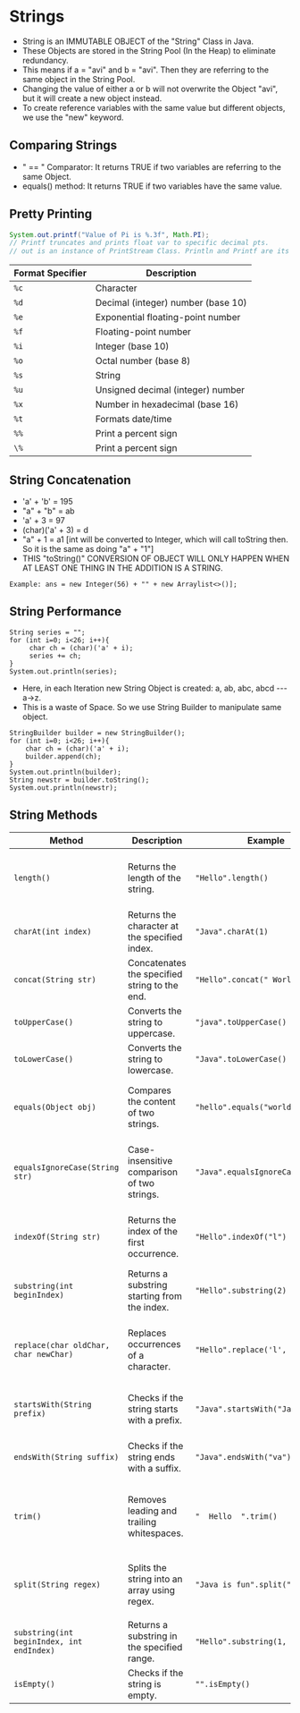 # Strings

- String is an IMMUTABLE OBJECT of the "String" Class in Java.
- These Objects are stored in the String Pool (In the Heap) to eliminate redundancy.
- This means if a = "avi" and b = "avi". Then they are referring to the same object in the String Pool.
- Changing the value of either a or b will not overwrite the Object "avi", but it will create a new object instead.
- To create reference variables with the same value but different objects, we use the "new" keyword. 

## Comparing Strings

- " == " Comparator: It returns TRUE if two variables are referring to the same Object.
- equals() method: It returns TRUE if two variables have the same value.

## Pretty Printing

```java
System.out.printf("Value of Pi is %.3f", Math.PI);
// Printf truncates and prints float var to specific decimal pts.
// out is an instance of PrintStream Class. Println and Printf are its functions. 
```
| Format Specifier | Description                               |
|------------------|-------------------------------------------|
| `%c`             | Character                                 |
| `%d`             | Decimal (integer) number (base 10)        |
| `%e`             | Exponential floating-point number         |
| `%f`             | Floating-point number                     |
| `%i`             | Integer (base 10)                         |
| `%o`             | Octal number (base 8)                     |
| `%s`             | String                                    |
| `%u`             | Unsigned decimal (integer) number          |
| `%x`             | Number in hexadecimal (base 16)           |
| `%t`             | Formats date/time                         |
| `%%`             | Print a percent sign                      |
| `\%`             | Print a percent sign                      |

## String Concatenation

- 'a' + 'b' = 195
- "a" + "b" = ab
- 'a' + 3 = 97
- (char)('a' + 3) = d
- "a" + 1 = a1 [int will be converted to Integer, which will call toString then. So it is the same as doing "a" + "1"]
- THIS "toString()" CONVERSION OF OBJECT WILL ONLY HAPPEN WHEN AT LEAST ONE THING IN THE ADDITION IS A STRING.

`Example: ans = new Integer(56) + "" + new Arraylist<>()];`

## String Performance

```
String series = "";
for (int i=0; i<26; i++){
     char ch = (char)('a' + i);
     series += ch;
}
System.out.println(series);
```
- Here, in each Iteration new String Object is created: a, ab, abc, abcd --- a->z.
- This is a waste of Space. So we use String Builder to manipulate same object. 

```
StringBuilder builder = new StringBuilder();
for (int i=0; i<26; i++){
    char ch = (char)('a' + i);
    builder.append(ch);
}
System.out.println(builder);
String newstr = builder.toString();
System.out.println(newstr);
```
## String Methods

| Method                           | Description                                      | Example                                              | Explanation                                                         |
|----------------------------------|--------------------------------------------------|------------------------------------------------------|---------------------------------------------------------------------|
| `length()`                       | Returns the length of the string.                | `"Hello".length()`                                   | Returns `5` as the string "Hello" has five characters.              |
| `charAt(int index)`               | Returns the character at the specified index.   | `"Java".charAt(1)`                                   | Returns `'a'` at index `1`.                                        |
| `concat(String str)`             | Concatenates the specified string to the end.   | `"Hello".concat(" World")`                          | Returns a new string "Hello World".                               |
| `toUpperCase()`                  | Converts the string to uppercase.               | `"java".toUpperCase()`                              | Returns "JAVA".                                                    |
| `toLowerCase()`                  | Converts the string to lowercase.               | `"Java".toLowerCase()`                              | Returns "java".                                                    |
| `equals(Object obj)`              | Compares the content of two strings.            | `"hello".equals("world")`                           | Returns `false` as the content is not the same.                    |
| `equalsIgnoreCase(String str)`   | Case-insensitive comparison of two strings.     | `"Java".equalsIgnoreCase("java")`                   | Returns `true` as the content is the same, ignoring case.          |
| `indexOf(String str)`             | Returns the index of the first occurrence.      | `"Hello".indexOf("l")`                              | Returns `2` as the first occurrence of "l" is at index `2`.         |
| `substring(int beginIndex)`      | Returns a substring starting from the index.    | `"Hello".substring(2)`                              | Returns "llo" starting from index `2`.                             |
| `replace(char oldChar, char newChar)` | Replaces occurrences of a character.       | `"Hello".replace('l', 'w')`                        | Returns "Hewwo" by replacing all occurrences of 'l' with 'w'.      |
| `startsWith(String prefix)`      | Checks if the string starts with a prefix.     | `"Java".startsWith("Ja")`                          | Returns `true` as "Java" starts with "Ja".                         |
| `endsWith(String suffix)`        | Checks if the string ends with a suffix.       | `"Java".endsWith("va")`                            | Returns `true` as "Java" ends with "va".                           |
| `trim()`                         | Removes leading and trailing whitespaces.      | `"  Hello  ".trim()`                                | Returns "Hello" by removing leading and trailing whitespaces.     |
| `split(String regex)`            | Splits the string into an array using regex.   | `"Java is fun".split("\\s")`                        | Returns `["Java", "is", "fun"]` by splitting on whitespaces.      |
| `substring(int beginIndex, int endIndex)` | Returns a substring in the specified range. | `"Hello".substring(1, 4)`                          | Returns "ell" from index `1` to `3` (exclusive).                   |
| `isEmpty()`                      | Checks if the string is empty.                 | `"".isEmpty()`                                     | Returns `true` as the string is empty.                            |
